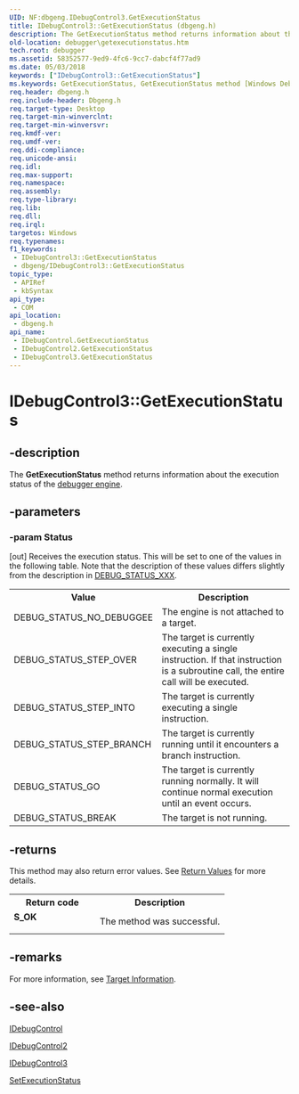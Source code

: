 ```yaml
---
UID: NF:dbgeng.IDebugControl3.GetExecutionStatus
title: IDebugControl3::GetExecutionStatus (dbgeng.h)
description: The GetExecutionStatus method returns information about the execution status of the debugger engine.
old-location: debugger\getexecutionstatus.htm
tech.root: debugger
ms.assetid: 58352577-9ed9-4fc6-9cc7-dabcf4f77ad9
ms.date: 05/03/2018
keywords: ["IDebugControl3::GetExecutionStatus"]
ms.keywords: GetExecutionStatus, GetExecutionStatus method [Windows Debugging], GetExecutionStatus method [Windows Debugging],IDebugControl interface, GetExecutionStatus method [Windows Debugging],IDebugControl2 interface, GetExecutionStatus method [Windows Debugging],IDebugControl3 interface, IDebugControl interface [Windows Debugging],GetExecutionStatus method, IDebugControl2 interface [Windows Debugging],GetExecutionStatus method, IDebugControl2::GetExecutionStatus, IDebugControl3 interface [Windows Debugging],GetExecutionStatus method, IDebugControl3.GetExecutionStatus, IDebugControl3::GetExecutionStatus, IDebugControl::GetExecutionStatus, IDebugControl_0e47a42b-f980-4c4b-b8b3-8d795498e5d5.xml, dbgeng/IDebugControl2::GetExecutionStatus, dbgeng/IDebugControl3::GetExecutionStatus, dbgeng/IDebugControl::GetExecutionStatus, debugger.getexecutionstatus
req.header: dbgeng.h
req.include-header: Dbgeng.h
req.target-type: Desktop
req.target-min-winverclnt: 
req.target-min-winversvr: 
req.kmdf-ver: 
req.umdf-ver: 
req.ddi-compliance: 
req.unicode-ansi: 
req.idl: 
req.max-support: 
req.namespace: 
req.assembly: 
req.type-library: 
req.lib: 
req.dll: 
req.irql: 
targetos: Windows
req.typenames: 
f1_keywords:
 - IDebugControl3::GetExecutionStatus
 - dbgeng/IDebugControl3::GetExecutionStatus
topic_type:
 - APIRef
 - kbSyntax
api_type:
 - COM
api_location:
 - dbgeng.h
api_name:
 - IDebugControl.GetExecutionStatus
 - IDebugControl2.GetExecutionStatus
 - IDebugControl3.GetExecutionStatus
---
```


# IDebugControl3::GetExecutionStatus


## -description

The <b>GetExecutionStatus</b> method returns information about the execution status of the <a href="/windows-hardware/drivers/debugger/introduction">debugger engine</a>.

## -parameters

### -param Status 

[out]
Receives the execution status.  This will be set to one of the values in the following table. Note that the description of these values differs slightly from the description in <a href="/windows-hardware/drivers/debugger/debug-status-xxx">DEBUG_STATUS_XXX</a>.

<table>
<tr>
<th>Value</th>
<th>Description</th>
</tr>
<tr>
<td>
DEBUG_STATUS_NO_DEBUGGEE

</td>
<td>
The engine is not attached to a target.

</td>
</tr>
<tr>
<td>
DEBUG_STATUS_STEP_OVER

</td>
<td>
The target is currently executing a single instruction.  If that instruction is a subroutine call, the entire call will be executed.

</td>
</tr>
<tr>
<td>
DEBUG_STATUS_STEP_INTO

</td>
<td>
The target is currently executing a single instruction.

</td>
</tr>
<tr>
<td>
DEBUG_STATUS_STEP_BRANCH

</td>
<td>
The target is currently running until it encounters a branch instruction.

</td>
</tr>
<tr>
<td>
DEBUG_STATUS_GO

</td>
<td>
The target is currently running normally.  It will continue normal execution until an event occurs.

</td>
</tr>
<tr>
<td>
DEBUG_STATUS_BREAK

</td>
<td>
The target is not running.

</td>
</tr>
</table>

## -returns

This method may also return error values.  See <a href="/windows-hardware/drivers/debugger/hresult-values">Return Values</a> for more details.

<table>
<tr>
<th>Return code</th>
<th>Description</th>
</tr>
<tr>
<td width="40%">
<dl>
<dt><b>S_OK</b></dt>
</dl>
</td>
<td width="60%">
The method was successful.

</td>
</tr>
</table>

## -remarks

For more information, see <a href="/windows-hardware/drivers/debugger/target-information">Target Information</a>.

## -see-also

<a href="/windows-hardware/drivers/ddi/dbgeng/nn-dbgeng-idebugcontrol">IDebugControl</a>



<a href="/windows-hardware/drivers/ddi/dbgeng/nn-dbgeng-idebugcontrol2">IDebugControl2</a>



<a href="/windows-hardware/drivers/ddi/dbgeng/nn-dbgeng-idebugcontrol3">IDebugControl3</a>



<a href="/windows-hardware/drivers/ddi/dbgeng/nf-dbgeng-idebugcontrol3-setexecutionstatus">SetExecutionStatus</a>